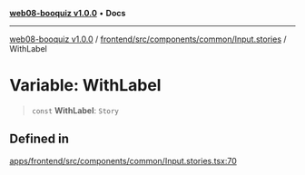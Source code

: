 [**web08-booquiz v1.0.0**](../../../../../../README.md) • **Docs**

***

[web08-booquiz v1.0.0](../../../../../../modules.md) / [frontend/src/components/common/Input.stories](../README.md) / WithLabel

# Variable: WithLabel

> `const` **WithLabel**: `Story`

## Defined in

[apps/frontend/src/components/common/Input.stories.tsx:70](https://github.com/boostcampwm-2024/web08-BooQuiz/blob/7476b6206e2a8c55cace72cc6ee6a8796386519f/apps/frontend/src/components/common/Input.stories.tsx#L70)
